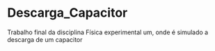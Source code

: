 # Descarga_Capacitor
Trabalho final da disciplina Física experimental um, onde é simulado a descarga de um capacitor
